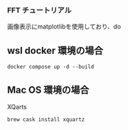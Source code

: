 ### FFT チュートリアル

画像表示にmatplotlibを使用しており、do
## wsl docker 環境の場合

```
docker compose up -d --build
```

## Mac OS 環境の場合
XQarts
```
brew cask install xquartz
```